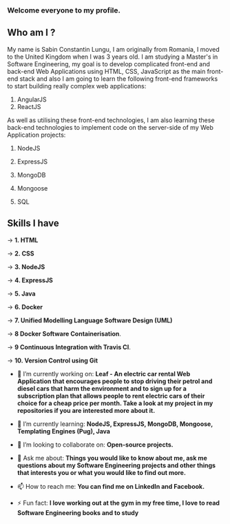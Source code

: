 ### Welcome everyone to my profile.

## Who am I ? ##

My name is Sabin Constantin Lungu, I am originally from Romania, I moved to the United Kingdom when I was 3 years old. I am studying a Master's in Software Engineering, my goal is to develop complicated front-end and back-end Web Applications using HTML, CSS, JavaScript as the main front-end stack and also I am going to learn the following front-end frameworks to start building really complex web applications:

1. AngularJS
2. ReactJS

As well as utilising these front-end technologies, I am also learning these back-end technologies to implement code on the server-side of my Web Application projects:

1. NodeJS

2. ExpressJS

3. MongoDB

4. Mongoose

5. SQL

## Skills I have ##

-> **1. HTML**

-> **2. CSS**

-> **3. NodeJS**

-> **4. ExpressJS**

-> **5. Java**

-> **6. Docker**

-> **7. Unified Modelling Language Software Design (UML)**

-> **8  Docker Software Containerisation**.

-> **9  Continuous Integration with Travis CI**.

-> **10. Version Control using Git**


- 🔭 I’m currently working on: **Leaf - An electric car rental Web Application that encourages people to stop driving their petrol and diesel cars that harm the environment and to sign up for a subscription plan that allows people to rent electric cars of their choice for a cheap price per month. Take a look at my project in my repositories if you are interested more about it.**


- 🌱 I’m currently learning: **NodeJS, ExpressJS, MongoDB, Mongoose, Templating Engines (Pug), Java**
- 👯 I’m looking to collaborate on: **Open-source projects.**
- 💬 Ask me about: **Things you would like to know about me, ask me questions about my Software Engineering projects and other things that interests you or what you would like to find out more.**
- 📫 How to reach me: **You can find me on LinkedIn and Facebook.**
- ⚡ Fun fact: **I love working out at the gym in my free time, I love to read Software Engineering books and to study**
